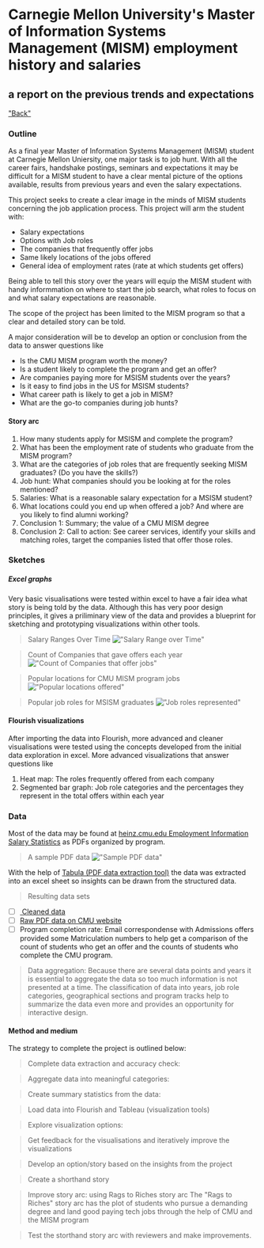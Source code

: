 # Carnegie Mellon University's Master of Information Systems Management (MISM) employment history and salaries
## a report on the previous trends and expectations

["Back"](readme.md)

### Outline
As a final year Master of Information Systems Management (MISM) student at Carnegie Mellon Uniersity, one major task is to job hunt. With all the career fairs, handshake postings, seminars and expectations it may be difficult for a MISM student to have a clear mental picture of the options available, results from previous years and even the salary expectations. 

This project seeks to create a clear image in the minds of MISM students concerning the job application process. 
This project will arm the student with:
- Salary expectations
- Options with Job roles
- The companies that frequently offer jobs
- Same likely locations of the jobs offered
- General idea of employment rates (rate at which students get offers)

Being able to tell this story over the years will equip the MISM student with handy informmation on where to start the job search, what roles to focus on and what salary expectations are reasonable.

The scope of the project has been limited to the MISM program so that a clear and detailed story can be told.

A major consideration will be to develop an option or conclusion from the data to answer questions like
- Is the CMU MISM program worth the money? 
- Is a student likely to complete the program and get an offer?
- Are companies paying more for MSISM students over the years?
- Is it easy to find jobs in the US for MSISM students?
- What career path is likely to get a job in MISM?
- What are the go-to companies during job hunts?

#### Story arc 
1. How many students apply for MSISM and complete the program?
2. What has been the employment rate of students who graduate from the MISM program?
3. What are the categories of job roles that are frequently seeking MISM graduates? (Do you have the skills?)
4. Job hunt: What companies should you be looking at for the roles mentioned?
5. Salaries: What is a reasonable salary expectation for a MSISM student?
6. What locations could you end up when offered a job? And where are you likely to find alumni working?
7. Conclusion 1: Summary; the value of a CMU MISM degree
8. Conclusion 2: Call to action: See career services, identify your skills and matching roles, target the companies listed that offer those roles.


### Sketches

##### Excel graphs
Very basic visualisations were tested within excel to have a fair idea what story is being told by the data.
Although this has very poor design principles, it gives a priliminary view of the data and provides a blueprint for sketching and prototyping visualizations within other tools.

> Salary Ranges Over Time
!["Salary Range over Time"](../../img/project/SalaryRangesOverTime.png)

> Count of Companies that gave offers each year
!["Count of Companies that offer jobs"](../../img/project/NumberOfEmployersPerYear.png)

> Popular locations for CMU MISM program jobs
!["Popular locations offered"](../../img/project/OffersAndLocations.png)

> Popular job roles for MSISM graduates
!["Job roles represented"](../../img/project/JobRolesRepresented.png)


#### Flourish visualizations
After importing the data into Flourish, more advanced and cleaner visualisations were tested using the concepts developed from the initial data exploration in excel.
More advanced visualizations that answer questions like
1. Heat map: The roles frequently offered from each company 
2. Segmented bar graph: Job role categories and the percentages they represent in the total offers within each year



### Data

Most of the data may be found at <a href="" target="_blank">heinz.cmu.edu Employment Information Salary Statistics</a> as PDFs organized by program.

> A sample PDF data
!["Sample PDF data"](../../img/project/sampleDataPdf.png)

With the help of <a href="https://tabula.technology/" target="_blank"> Tabula (PDF data extraction tool)</a> the data was extracted into an excel sheet so insights can be drawn from the structured data.

> Resulting data sets
- [ ] <a href="https://docs.google.com/spreadsheets/d/1tBsIfc-lboYxNFbu3CW3X2cO1hVZPUelgzTBsIz3ZP8/edit?usp=sharing" target="_blank"> Cleaned data</a>
- [ ] <a href="https://www.heinz.cmu.edu/current-students/career-services/employment-information-salary-statistics" target="_blank">Raw PDF data on CMU website</a>
- [ ] Program completion rate: Email correspondense with Admissions offers provided some Matriculation numbers to help get a comparison of the count of students who get an offer and the counts of students who complete the CMU program.

> Data aggregation:
Because there are several data points and years it is essential to aggregate the data so too much information is not presented at a time. The classification of data into years, job role categories, geographical sections and program tracks help to summarize the data even more and provides an opportunity for interactive design.


#### Method and medium
The strategy to complete the project is outlined below:
> Complete data extraction and accuracy check:

> Aggregate data into meaningful categories:

> Create summary statistics from the data:

> Load data into Flourish and Tableau (visualization tools)

> Explore visualization options:

> Get feedback for the visualisations and iteratively improve the visualizations

> Develop an option/story based on the insights from the project

> Create a shorthand story

> Improve story arc: using Rags to Riches story arc 
The "Rags to Riches" story arc has the plot of students who pursue a demanding degree and land good paying tech jobs through the help of CMU and the MISM program

> Test the storthand story arc with reviewers and make improvements.
